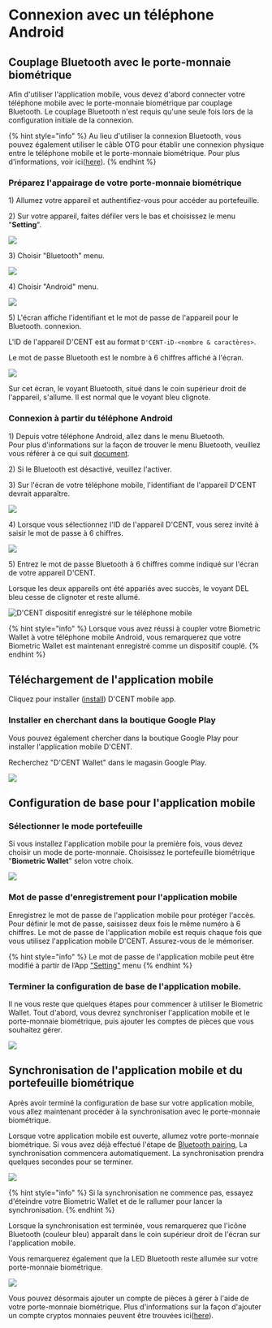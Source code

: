 # Connexion avec un téléphone Android

## **Couplage Bluetooth avec le porte-monnaie biométrique** <a id="bluetooth-paring"></a>

Afin d'utiliser l'application mobile, vous devez d'abord connecter votre téléphone mobile avec le porte-monnaie biométrique par couplage Bluetooth. Le couplage Bluetooth n'est requis qu'une seule fois lors de la configuration initiale de la connexion.

{% hint style="info" %}
Au lieu d'utiliser la connexion Bluetooth, vous pouvez également utiliser le câble OTG pour établir une connexion physique entre le téléphone mobile et le porte-monnaie biométrique. Pour plus d'informations, voir ici\([here](android-otg.md)\).
{% endhint %}

### **Préparez l'appairage de votre porte-monnaie biométrique**

1\) Allumez votre appareil et authentifiez-vous pour accéder au portefeuille.

2\) Sur votre appareil, faites défiler vers le bas et choisissez le menu "**Setting**".

![](../../.gitbook/assets/image%20%2835%29.png)

3\) Choisir "Bluetooth" menu.

![](../../.gitbook/assets/image%20%288%29.png)

4\) Choisir "Android" menu.

![](../../.gitbook/assets/image%20%2845%29.png)

5\) L'écran affiche l'identifiant et le mot de passe de l'appareil pour le Bluetooth. connexion.

L'ID de l'appareil D'CENT est au format `D'CENT-iD-<nombre & caractères>`.

Le mot de passe Bluetooth est le nombre à 6 chiffres affiché à l'écran.

![](../../.gitbook/assets/image%20%2882%29.png)

Sur cet écran, le voyant Bluetooth, situé dans le coin supérieur droit de l'appareil, s'allume. Il est normal que le voyant bleu clignote.

### **Connexion à partir du téléphone Android**

1\) Depuis votre téléphone Android, allez dans le menu Bluetooth.  
Pour plus d'informations sur la façon de trouver le menu Bluetooth, veuillez vous référer à ce qui suit [document](android-bluetooth-menu.md).  

2\) Si le Bluetooth est désactivé, veuillez l'activer.

3\) Sur l'écran de votre téléphone mobile, l'identifiant de l'appareil D'CENT devrait apparaître.

![](../../.gitbook/assets/image%20%2825%29.png)

4\) Lorsque vous sélectionnez l'ID de l'appareil D'CENT, vous serez invité à saisir le mot de passe à 6 chiffres.

![](../../.gitbook/assets/image%20%2871%29.png)

5\) Entrez le mot de passe Bluetooth à 6 chiffres comme indiqué sur l'écran de votre appareil D'CENT.

Lorsque les deux appareils ont été appariés avec succès, le voyant DEL bleu cesse de clignoter et reste allumé.

![D&apos;CENT dispositif enregistr&#xE9; sur le t&#xE9;l&#xE9;phone mobile](../../.gitbook/assets/image%20%28158%29.png)

{% hint style="info" %}
Lorsque vous avez réussi à coupler votre Biometric Wallet à votre téléphone mobile Android, vous remarquerez que votre Biometric Wallet est maintenant enregistré comme un dispositif couplé.
{% endhint %}

## **Téléchargement de l'application mobile**

Cliquez pour installer \([install](https://play.google.com/store/apps/details?id=com.kr.iotrust.dcent.wallet)\) D'CENT mobile app.

### **Installer en cherchant dans la boutique Google Play**

Vous pouvez également chercher dans la boutique Google Play pour installer l'application mobile D'CENT.

Recherchez "D'CENT Wallet" dans le magasin Google Play. 

![](../../.gitbook/assets/image%20%28127%29.png)

## **Configuration de base pour l'application mobile**

### **Sélectionner le mode portefeuille**

Si vous installez l'application mobile pour la première fois, vous devez choisir un mode de porte-monnaie. Choisissez le portefeuille biométrique "**Biometric Wallet**" selon votre choix.

![](../../.gitbook/assets/image%20%2891%29.png)

### **Mot de passe d'enregistrement pour l'application mobile**

Enregistrez le mot de passe de l'application mobile pour protéger l'accès. Pour définir le mot de passe, saisissez deux fois le même numéro à 6 chiffres. Le mot de passe de l'application mobile est requis chaque fois que vous utilisez l'application mobile D'CENT. Assurez-vous de le mémoriser. 

{% hint style="info" %}
Le mot de passe de l'application mobile peut être modifié à partir de l’App ["Setting"](../../mobile-app/mobile-app-setting-menu.md) menu
{% endhint %}

### **Terminer la configuration de base de l'application mobile.**

Il ne vous reste que quelques étapes pour commencer à utiliser le Biometric Wallet. Tout d'abord, vous devrez synchroniser l'application mobile et le porte-monnaie biométrique, puis ajouter les comptes de pièces que vous souhaitez gérer. 

![](../../.gitbook/assets/image%20%28141%29.png)

## **Synchronisation de l'application mobile et du portefeuille biométrique**

Après avoir terminé la configuration de base sur votre application mobile, vous allez maintenant procéder à la synchronisation avec le porte-monnaie biométrique. 

Lorsque votre application mobile est ouverte, allumez votre porte-monnaie biométrique. Si vous avez déjà effectué l'étape de [Bluetooth pairing](./#bluetooth-paring), La synchronisation commencera automatiquement. La synchronisation prendra quelques secondes pour se terminer.

![](../../.gitbook/assets/image%20%2819%29.png)

{% hint style="info" %}
Si la synchronisation ne commence pas, essayez d'éteindre votre Biometric Wallet et de le rallumer pour lancer la synchronisation.
{% endhint %}

Lorsque la synchronisation est terminée, vous remarquerez que l'icône Bluetooth \(couleur bleu\) apparaît dans le coin supérieur droit de l'écran sur l'application mobile.



Vous remarquerez également que la LED Bluetooth reste allumée sur votre porte-monnaie biométrique.

![](../../.gitbook/assets/image%20%28148%29.png)

Vous pouvez désormais ajouter un compte de pièces à gérer à l'aide de votre porte-monnaie biométrique. Plus d'informations sur la façon d'ajouter un compte cryptos monnaies peuvent être trouvées ici\([here](../../mobile-app/create-account/)\).

